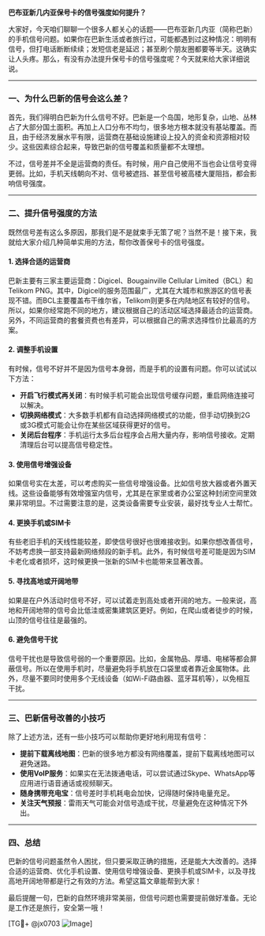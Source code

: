 **巴布亚新几内亚保号卡的信号强度如何提升？**

大家好，今天咱们聊聊一个很多人都关心的话题——巴布亚新几内亚（简称巴新）的手机信号问题。如果你在巴新生活或者旅行过，可能都遇到过这种情况：明明有信号，但打电话断断续续；发短信老是延迟；甚至刷个朋友圈都要等半天。这确实让人头疼。那么，有没有办法提升保号卡的信号强度呢？今天就来给大家详细说说。

---

### 一、为什么巴新的信号会这么差？

首先，我们得明白巴新为什么信号不好。巴新是一个岛国，地形复杂，山地、丛林占了大部分国土面积。再加上人口分布不均匀，很多地方根本就没有基站覆盖。而且，由于经济发展水平有限，运营商在基础设施建设上投入的资金和资源相对较少。这些因素综合起来，导致巴新的信号覆盖和质量都不太理想。

不过，信号差并不全是运营商的责任。有时候，用户自己使用不当也会让信号变得更弱。比如，手机天线朝向不对、信号被遮挡、甚至信号被高楼大厦阻挡，都会影响信号强度。

---

### 二、提升信号强度的方法

既然信号差有这么多原因，那我们是不是就束手无策了呢？当然不是！接下来，我就给大家介绍几种简单实用的方法，帮你改善保号卡的信号强度。

#### 1. **选择合适的运营商**
巴新主要有三家主要运营商：Digicel、Bougainville Cellular Limited（BCL）和Telikom PNG。其中，Digicel的服务范围最广，尤其在大城市和旅游区的信号表现不错。而BCL主要覆盖布干维尔省，Telikom则更多在内陆地区有较好的信号。所以，如果你经常跑不同的地方，建议根据自己的活动区域选择最适合的运营商。另外，不同运营商的套餐资费也有差异，可以根据自己的需求选择性价比最高的方案。

#### 2. **调整手机设置**
有时候，信号不好并不是因为信号本身弱，而是手机的设置有问题。你可以试试以下方法：
- **开启飞行模式再关闭**：有时候手机可能会出现信号缓存问题，重启网络连接可以解决。
- **切换网络模式**：大多数手机都有自动选择网络模式的功能，但手动切换到2G或3G模式可能会让你在某些区域获得更好的信号。
- **关闭后台程序**：手机运行太多后台程序会占用大量内存，影响信号接收。定期清理后台可以提高信号稳定性。

#### 3. **使用信号增强设备**
如果信号实在太差，可以考虑购买一些信号增强设备。比如信号放大器或者外置天线。这些设备能够有效增强室内信号，尤其是在家里或者办公室这种封闭空间里效果非常明显。不过需要注意的是，这类设备需要专业安装，最好找专业人士帮忙。

#### 4. **更换手机或SIM卡**
有些老旧手机的天线性能较差，即使信号很好也很难接收到。如果你想改善信号，不妨考虑换一部支持最新网络频段的新手机。此外，有时候信号差可能是因为SIM卡老化或者损坏，这时候更换一张新的SIM卡也能带来显著改善。

#### 5. **寻找高地或开阔地带**
如果是在户外活动时信号不好，可以试着走到高处或者开阔的地方。一般来说，高地和开阔地带的信号会比低洼或密集建筑区更好。例如，在爬山或者徒步的时候，山顶的信号往往是最强的。

#### 6. **避免信号干扰**
信号干扰也是导致信号弱的一个重要原因。比如，金属物品、厚墙、电梯等都会屏蔽信号。所以在使用手机时，尽量避免将手机放在口袋里或者靠近金属物体。此外，尽量不要同时使用多个无线设备（如Wi-Fi路由器、蓝牙耳机等），以免相互干扰。

---

### 三、巴新信号改善的小技巧

除了上述方法，还有一些小技巧可以帮助你更好地利用现有信号：

- **提前下载离线地图**：巴新的很多地方都没有网络覆盖，提前下载离线地图可以避免迷路。
- **使用VoIP服务**：如果实在无法拨通电话，可以尝试通过Skype、WhatsApp等应用进行语音通话或视频聊天。
- **随身携带充电宝**：信号差时手机耗电会加快，记得随时保持电量充足。
- **关注天气预报**：雷雨天气可能会对信号造成干扰，尽量避免在这种情况下外出。

---

### 四、总结

巴新的信号问题虽然令人困扰，但只要采取正确的措施，还是能大大改善的。选择合适的运营商、优化手机设置、使用信号增强设备、更换手机或SIM卡，以及寻找高地开阔地带都是行之有效的方法。希望这篇文章能帮到大家！

最后提醒一句，巴新的自然环境非常美丽，但信号问题也需要提前做好准备。无论是工作还是旅行，安全第一哦！

[TG💪+ @jx0703 ![Image](https://github.com/user-attachments/assets/dbca1d08-cadb-493c-b0ec-ad6f7a83f270)]
